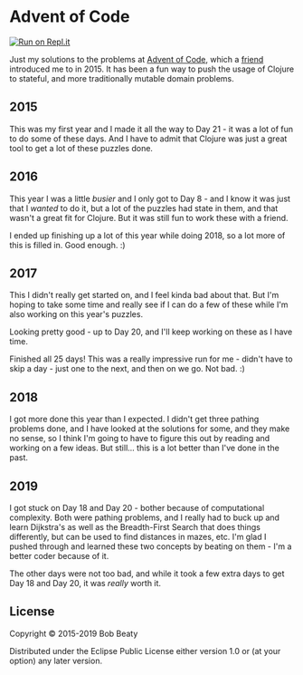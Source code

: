 # Advent of Code

[![Run on Repl.it](https://repl.it/badge/github/drbobbeaty/advent-of-code)](https://repl.it/github/drbobbeaty/advent-of-code)

Just my solutions to the problems at [Advent of Code](https://adventofcode.com),
which a [friend](https://github.com/hby/) introduced me to in 2015. It has been
a fun way to push the usage of Clojure to stateful, and more traditionally
mutable domain problems.

## 2015

This was my first year and I made it all the way to Day 21 - it was a lot of
fun to do some of these days. And I have to admit that Clojure was just a great
tool to get a lot of these puzzles done.

## 2016

This year I was a little _busier_ and I only got to Day 8 - and I know it was
just that I _wanted_ to do it, but a lot of the puzzles had state in them, and
that wasn't a great fit for Clojure. But it was still fun to work these with
a friend.

I ended up finishing up a lot of this year while doing 2018, so a lot more
of this is filled in. Good enough. :)

## 2017

This I didn't really get started on, and I feel kinda bad about that. But I'm
hoping to take some time and really see if I can do a few of these while I'm
also working on this year's puzzles.

Looking pretty good - up to Day 20, and I'll keep working on these as I have
time.

Finished all 25 days! This was a really impressive run for me - didn't have
to skip a day - just one to the next, and then on we go. Not bad. :)

## 2018

I got more done this year than I expected. I didn't get three pathing problems
done, and I have looked at the solutions for some, and they make no sense, so
I think I'm going to have to figure this out by reading and working on a few
ideas. But still... this is a lot better than I've done in the past.

## 2019

I got stuck on Day 18 and Day 20 - bother because of computational complexity.
Both were pathing problems, and I really had to buck up and learn Dijkstra's as
well as the Breadth-First Search that does things differently, but can be used
to find distances in mazes, etc. I'm glad I pushed through and learned these
two concepts by beating on them - I'm a better coder because of it.

The other days were not too bad, and while it took a few extra days to get
Day 18 and Day 20, it was *_really_* worth it.

## License

Copyright © 2015-2019 Bob Beaty

Distributed under the Eclipse Public License either version 1.0 or (at
your option) any later version.